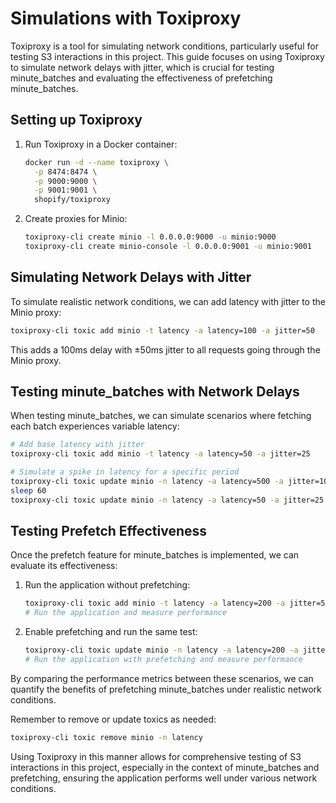 # Simulations with Toxiproxy

Toxiproxy is a tool for simulating network conditions, particularly useful for testing S3 interactions in this project. This guide focuses on using Toxiproxy to simulate network delays with jitter, which is crucial for testing minute_batches and evaluating the effectiveness of prefetching minute_batches.

## Setting up Toxiproxy

1. Run Toxiproxy in a Docker container:

   ```sh
   docker run -d --name toxiproxy \
     -p 8474:8474 \
     -p 9000:9000 \
     -p 9001:9001 \
     shopify/toxiproxy
   ```

2. Create proxies for Minio:

   ```sh
   toxiproxy-cli create minio -l 0.0.0.0:9000 -u minio:9000
   toxiproxy-cli create minio-console -l 0.0.0.0:9001 -u minio:9001
   ```

## Simulating Network Delays with Jitter

To simulate realistic network conditions, we can add latency with jitter to the Minio proxy:

```sh
toxiproxy-cli toxic add minio -t latency -a latency=100 -a jitter=50
```

This adds a 100ms delay with ±50ms jitter to all requests going through the Minio proxy.

## Testing minute_batches with Network Delays

When testing minute_batches, we can simulate scenarios where fetching each batch experiences variable latency:

```sh
# Add base latency with jitter
toxiproxy-cli toxic add minio -t latency -a latency=50 -a jitter=25

# Simulate a spike in latency for a specific period
toxiproxy-cli toxic update minio -n latency -a latency=500 -a jitter=100
sleep 60
toxiproxy-cli toxic update minio -n latency -a latency=50 -a jitter=25
```

## Testing Prefetch Effectiveness

Once the prefetch feature for minute_batches is implemented, we can evaluate its effectiveness:

1. Run the application without prefetching:

   ```sh
   toxiproxy-cli toxic add minio -t latency -a latency=200 -a jitter=50
   # Run the application and measure performance
   ```

2. Enable prefetching and run the same test:

   ```sh
   toxiproxy-cli toxic update minio -n latency -a latency=200 -a jitter=50
   # Run the application with prefetching and measure performance
   ```

By comparing the performance metrics between these scenarios, we can quantify the benefits of prefetching minute_batches under realistic network conditions.

Remember to remove or update toxics as needed:

```sh
toxiproxy-cli toxic remove minio -n latency
```

Using Toxiproxy in this manner allows for comprehensive testing of S3 interactions in this project, especially in the context of minute_batches and prefetching, ensuring the application performs well under various network conditions.

